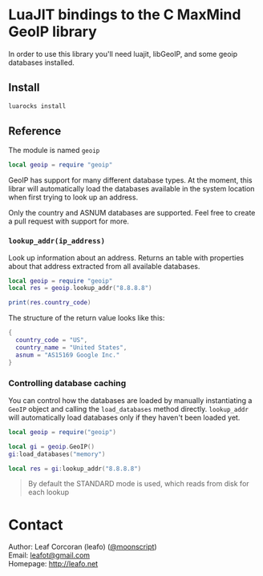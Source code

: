 
# LuaJIT bindings to the C MaxMind GeoIP library

In order to use this library you'll need luajit, libGeoIP, and some
geoip databases installed.


## Install

```bash
luarocks install 
```

## Reference

The module is named `geoip`

```lua
local geoip = require "geoip"
```

GeoIP has support for many different database types. At the moment, this librar
will automatically load the databases available in the system location when
first trying to look up an address.

Only the country and ASNUM databases are supported. Feel free to create a pull
request with support for more.

### `lookup_addr(ip_address)`

Look up information about an address. Returns an table with properties about
that address extracted from all available databases.


```lua
local geoip = require "geoip"
local res = geoip.lookup_addr("8.8.8.8")

print(res.country_code)
```

The structure of the return value looks like this:

```lua
{
  country_code = "US",
  country_name = "United States",
  asnum = "AS15169 Google Inc."
}
```

### Controlling database caching

You can control how the databases are loaded by manually instantiating a
`GeoIP` object and calling the `load_databases` method directly. `lookup_addr`
will automatically load databases only if they haven't been loaded yet.

```lua
local geoip = require("geoip")

local gi = geoip.GeoIP()
gi:load_databases("memory")

local res = gi:lookup_addr("8.8.8.8")
```

> By default the STANDARD mode is used, which reads from disk for each lookup


# Contact

Author: Leaf Corcoran (leafo) ([@moonscript](http://twitter.com/moonscript))  
Email: leafot@gmail.com  
Homepage: <http://leafo.net>  

